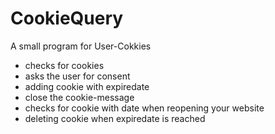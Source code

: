 # CookieQuery

A small program for User-Cokkies

- checks for cookies
- asks the user for consent
- adding cookie with expiredate
- close the cookie-message
- checks for cookie with date when reopening your website
- deleting cookie when expiredate is reached
